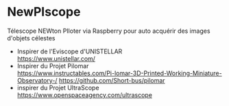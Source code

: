# NewPIscope
Télescope NEWton PIloter via Raspberry pour auto acquérir des images d'objets célestes
* Inspirer de l'Eviscope d'UNISTELLAR<br>
  https://www.unistellar.com/
* Inspirer du Projet Pilomar<br>
  https://www.instructables.com/Pi-lomar-3D-Printed-Working-Miniature-Observatory-/
  https://github.com/Short-bus/pilomar
* inspirer du Projet UltraScope<br>
  https://www.openspaceagency.com/ultrascope

<nl>
